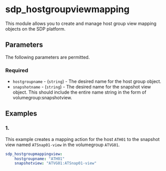 # sdp_hostgroupviewmapping

This module allows you to create and manage host group view mapping objects on the SDP platform. 

## Parameters

The following parameters are permitted.

### Required
* `hostgroupname` - (`string`) - The desired name for the host group object.
* `snapshotname` - (`string`) - The desired name for the snapshot view object. This should include the entire name string in the form of volumegroup:snapshotview. 

## Examples
### 1. 
This example creates a mapping action for the host `ATH01` to the snapshot view named `ATSnap01-view` in the volumegroup `ATVG01`.
```yaml
sdp_hostgroupmappingview:
    hostgroupname: "ATH01"
    snapshotview: "ATVG01:ATSnap01-view"

```

